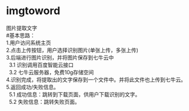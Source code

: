 # imgtoword
图片提取文字<br>
#基本思路：<br>
1.用户访问系统主页<br>
2.点击上传按钮，用户选择识别图片(单张上传，多张上传)<br>
3.后端进行图片识别，并将图片保存到七牛云中<br>
  &nbsp;&nbsp;3.1 识别调用百度智能云接口<br>
  &nbsp;&nbsp;3.2 七牛云服务器，免费10g存储空间<br>
4.识别完成，将提取出的文字保存到一个文件中。并将此文件也上传到七牛云。<br>
5.返回成功/失败信息。<br>
  &nbsp;&nbsp;5.1 成功信息：跳转到下载页面，供用户下载识别的文字。<br>
  &nbsp;&nbsp;5.2 失败信息：跳转失败页面。
